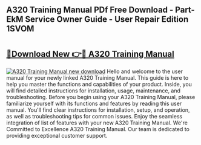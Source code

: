 ## A320 Training Manual PDf Free Download - Part-EkM Service Owner Guide - User Repair Edition 1SVOM

# <h2><a href="http://bc58830.oget.top/?id=A320+Training+Manual">🔗Download New 👉🔴 A320 Training Manual</a></h2>

[![A320 Training Manual new download](https://i.imgur.com/5g1atiW.png)](http://bc58830.oget.top/?id=A320+Training+Manual)
Hello and welcome to the user manual for your newly linked A320 Training Manual. This guide is here to help you master the functions and capabilities of your product. Inside, you will find detailed instructions for installation, usage, maintenance, and troubleshooting. Before you begin using your A320 Training Manual, please familiarize yourself with its functions and features by reading this user manual. You'll find clear instructions for installation, setup, and operation, as well as troubleshooting tips for common issues. Enjoy the seamless integration of list of features with your new A320 Training Manual. We're Committed to Excellence A320 Training Manual. Our team is dedicated to providing exceptional customer support.
